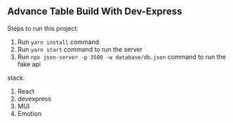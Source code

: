 

## Advance Table Build With Dev-Express

Steps to run this project:

1. Run `yarn install` command
2. Run `yarn start` command to run the server
2. Run `npx json-server -p 3500 -w database/db.json` command to run the fake api

stack:

1. React
2. devexpress
3. MUI
4. Emotion


